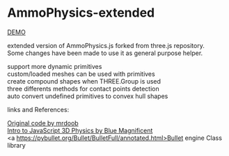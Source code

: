 # AmmoPhysics-extended

<a href="https://raw.githack.com/Oxynt/AmmoPhysics-extended/master/examples/physics_ammo_extended.html">DEMO</a>

extended version of AmmoPhysics.js forked from three.js repository.\
Some changes have been made to use it as general purpose helper.

support more dynamic primitives\
custom/loaded meshes can be used with primitives\
create compound shapes when THREE.Group is used\
three differents methods for contact points detection\
auto convert undefined primitives to convex hull shapes


links and References:

<a href= "https://github.com/mrdoob/three.js/blob/dev/examples/physics_ammo_instancing.html">Original code by mrdoob</a>\
<a href= "https://medium.com/@bluemagnificent/intro-to-javascript-3d-physics-using-ammo-js-and-three-js-dd48df81f591">Intro to JavaScript 3D Physics by Blue Magnificent</a>\
<a https://pybullet.org/Bullet/BulletFull/annotated.html>Bullet engine Class library</a>
